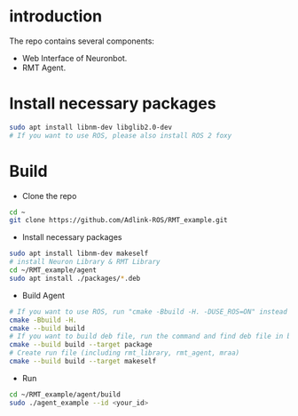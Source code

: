 # introduction

The repo contains several components:

* Web Interface of Neuronbot.
* RMT Agent.

# Install necessary packages

```bash
sudo apt install libnm-dev libglib2.0-dev
# If you want to use ROS, please also install ROS 2 foxy
```

# Build

* Clone the repo

```bash
cd ~
git clone https://github.com/Adlink-ROS/RMT_example.git
```

* Install necessary packages

```bash
sudo apt install libnm-dev makeself
# install Neuron Library & RMT Library
cd ~/RMT_example/agent
sudo apt install ./packages/*.deb
```

* Build Agent

```bash
# If you want to use ROS, run "cmake -Bbuild -H. -DUSE_ROS=ON" instead
cmake -Bbuild -H.
cmake --build build
# If you want to build deb file, run the command and find deb file in build folder
cmake --build build --target package
# Create run file (including rmt_library, rmt_agent, mraa)
cmake --build build --target makeself
```

* Run

```bash
cd ~/RMT_example/agent/build
sudo ./agent_example --id <your_id>
```
